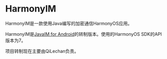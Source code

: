 # HarmonyIM

HarmonyIM是一款使用Java编写的加密通信HarmonyOS应用。

HarmonyIM是[JavaIM for Android](https://github.com/JavaIM/JavaIMforAndroid)的转制版本。使用的HarmonyOS SDK的API版本为7。

项目转制现在主要由QiLechan负责。